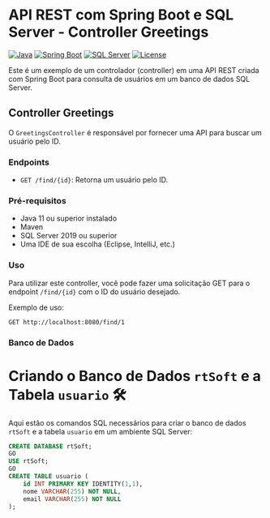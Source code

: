 # API REST com Spring Boot e SQL Server - Controller Greetings

[![Java](https://img.shields.io/badge/Java-11-orange.svg)](https://www.oracle.com/java/technologies/javase-downloads.html)
[![Spring Boot](https://img.shields.io/badge/Spring%20Boot-2.5.4-green.svg)](https://spring.io/projects/spring-boot)
[![SQL Server](https://img.shields.io/badge/SQL%20Server-2019-blue.svg)](https://www.microsoft.com/en-us/sql-server/sql-server-downloads)
[![License](https://img.shields.io/badge/License-MIT-yellow.svg)](LICENSE)

Este é um exemplo de um controlador (controller) em uma API REST criada com Spring Boot para consulta de usuários em um banco de dados SQL Server.

## Controller Greetings

O `GreetingsController` é responsável por fornecer uma API para buscar um usuário pelo ID.

### Endpoints

- `GET /find/{id}`: Retorna um usuário pelo ID.

### Pré-requisitos

- Java 11 ou superior instalado
- Maven
- SQL Server 2019 ou superior
- Uma IDE de sua escolha (Eclipse, IntelliJ, etc.)

### Uso

Para utilizar este controller, você pode fazer uma solicitação GET para o endpoint `/find/{id}` com o ID do usuário desejado.

Exemplo de uso:

```http
GET http://localhost:8080/find/1
```

### Banco de Dados
# Criando o Banco de Dados `rtSoft` e a Tabela `usuario` 🛠️

Aqui estão os comandos SQL necessários para criar o banco de dados `rtSoft` e a tabela `usuario` em um ambiente SQL Server:

```sql
CREATE DATABASE rtSoft;
GO
USE rtSoft;
GO
CREATE TABLE usuario (
    id INT PRIMARY KEY IDENTITY(1,1),
    nome VARCHAR(255) NOT NULL,
    email VARCHAR(255) NOT NULL
);
